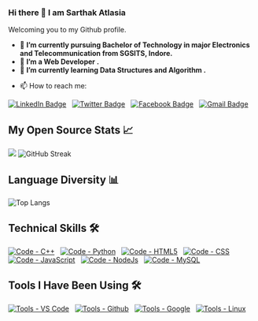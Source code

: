 ### Hi there 👋 I am Sarthak Atlasia
Welcoming you to my Github profile.

- 🔭 **I’m currently pursuing Bachelor of Technology in major Electronics and Telecommunication from SGSITS, Indore.**
- 👯 **I’m a Web Developer .**
- 🌱 **I’m currently learning Data Structures and Algorithm .**

<!--
**sarthak2443/sarthak2443** is a ✨ _special_ ✨ repository because its `README.md` (this file) appears on your GitHub profile.

Here are some ideas to get you started:

- 🔭 I’m currently working on ...
- 🌱 I’m currently learning ...
- 👯 I’m looking to collaborate on ...
- 🤔 I’m looking for help with ...
- 💬 Ask me about ...
- 📫 How to reach me: ...
- 😄 Pronouns: ...
- ⚡ Fun fact: ...
-->

- 📫 How to reach me:

[![LinkedIn Badge](https://img.shields.io/badge/LinkedIn-informational?style=for-the-badge&logo=linkedin&logoColor=white&color=blue)](https://www.linkedin.com/in/sarthak-atlasia-4170aa133/)
&nbsp;
[![Twitter Badge](https://img.shields.io/badge/Twitter-informational?style=for-the-badge&logo=twitter&logoColor=white&color=blue)](https://twitter.com/Sarthakatlasia)
&nbsp;
[![Facebook Badge](https://img.shields.io/badge/Facebook-informational?style=for-the-badge&logo=facebook&logoColor=white&color=blue)](https://www.facebook.com/sarthak.atlasia)
&nbsp;
[![Gmail Badge](https://img.shields.io/badge/GMail-informational?style=for-the-badge&logo=gmail&logoColor=white&color=blue)](mailto:imp.sarthak.atlasia@gmail.com)


## My Open Source Stats 📈

![](https://github-readme-stats.vercel.app/api?username=sarthak2443&show_icons=true&theme=dark&show_border=true)
![GitHub Streak](https://github-readme-streak-stats.herokuapp.com?user=sarthak2443&theme=dark&show_border=true)


## Language Diversity 📊

![Top Langs](https://github-readme-stats.vercel.app/api/top-langs/?username=sarthak2443&layout=compact&theme=dark&show_border=true)

<!--
[![Portfolio](https://github-readme-stats.vercel.app/api/pin/?username=sarthak2443&repo=Portfolio&theme=chartreuse-dark&hide_border=true)](https://sarthakatlasia.netlify.app/)
-->

## Technical Skills 🛠️

[![Code - C++](https://img.shields.io/badge/Code-C%2B%2B-2ea44f?logo=c%2B%2B&logoColor=blue)](https://www.cplusplus.com)
&nbsp;
[![Code - Python](https://img.shields.io/badge/Code-Python-2ea44f?logo=python)](https://www.python.org)
&nbsp;
[![Code - HTML5](https://img.shields.io/badge/Code-HTML5-2ea44f?logo=html5)](https://developer.mozilla.org/en-US/docs/Glossary/HTML5)
&nbsp;
[![Code - CSS](https://img.shields.io/badge/Code-CSS-2ea44f?logo=css3&logoColor=blue)](https://developer.mozilla.org/en-US/docs/Web/CSS)
&nbsp;
[![Code - JavaScript](https://img.shields.io/badge/Code-JavaScript-2ea44f?logo=javascript)](https://developer.mozilla.org/en-US/docs/Web/JavaScript)
&nbsp;
[![Code - NodeJs](https://img.shields.io/badge/Code-NodeJs-2ea44f?logo=nodejs)](https://nodejs.org)
&nbsp;
[![Code - MySQL](https://img.shields.io/badge/Code-MySQL-2ea44f?logo=mysql)](https://www.mysql.com)

## Tools I Have Been Using 🛠️

[![Tools - VS Code](https://img.shields.io/badge/Tools-VS%20Code-2ea44f?logo=visual-studio-code)](https://code.visualstudio.com)
&nbsp;
[![Tools - Github](https://img.shields.io/badge/Tools-Github-2ea44f?logo=Github)](https://github.com)
&nbsp;
[![Tools - Google](https://img.shields.io/badge/Tools-Google-2ea44f?logo=Google)](https://google.com)
&nbsp;
[![Tools - Linux](https://img.shields.io/badge/Tools-Linux-2ea44f?logo=Linux)](https://github.com/)
